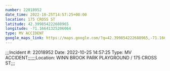 ```yaml
---
number: 22018952
date_time: 2022-10-25T14:57:25+00:00
location: 175 CROSS ST
latitude: 42.399854222688965
longitude: -71.16641325206064
type: MV ACCIDENT
google_maps_link: https://maps.google.com/?q=42.399854222688965,-71.16641325206064
---
```


;;;Incident #: 22018952   Date: 2022-10-25 14:57:25   Type: MV ACCIDENT;;;;;;Location: WINN BROOK PARK PLAYGROUND / 175 CROSS ST;;;
